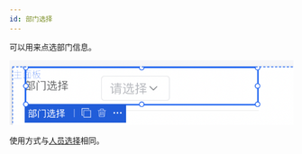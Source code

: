 ```yaml
---
id: 部门选择
---
```


可以用来点选部门信息。

![image.png](/img/移动应用/组件/department-select-1.png)

使用方式与[人员选择](./人员选择)相同。